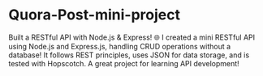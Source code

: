 # Quora-Post-mini-project
 Built a RESTful API with Node.js &amp; Express! 🌐  I created a mini RESTful API using Node.js and Express.js, handling CRUD operations without a database! It follows REST principles, uses JSON for data storage, and is tested with Hopscotch. A great project for learning API development!
